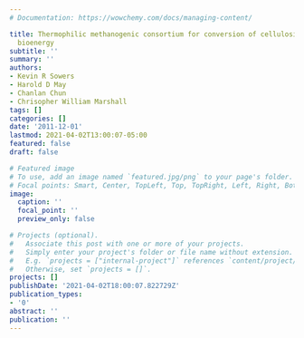 ```yaml
---
# Documentation: https://wowchemy.com/docs/managing-content/

title: Thermophilic methanogenic consortium for conversion of cellulosic biomass to
  bioenergy
subtitle: ''
summary: ''
authors:
- Kevin R Sowers
- Harold D May
- Chanlan Chun
- Chrisopher William Marshall
tags: []
categories: []
date: '2011-12-01'
lastmod: 2021-04-02T13:00:07-05:00
featured: false
draft: false

# Featured image
# To use, add an image named `featured.jpg/png` to your page's folder.
# Focal points: Smart, Center, TopLeft, Top, TopRight, Left, Right, BottomLeft, Bottom, BottomRight.
image:
  caption: ''
  focal_point: ''
  preview_only: false

# Projects (optional).
#   Associate this post with one or more of your projects.
#   Simply enter your project's folder or file name without extension.
#   E.g. `projects = ["internal-project"]` references `content/project/deep-learning/index.md`.
#   Otherwise, set `projects = []`.
projects: []
publishDate: '2021-04-02T18:00:07.822729Z'
publication_types:
- '0'
abstract: ''
publication: ''
---
```


